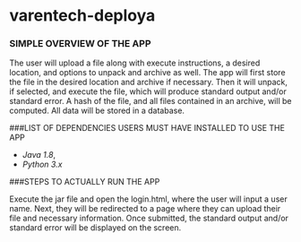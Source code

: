 # varentech-deploya
### SIMPLE OVERVIEW OF THE APP

  The user will upload a file along with execute instructions, a desired location, and options to unpack and archive as well. The app will first store the file in the desired location and archive if necessary. Then it will unpack, if selected, and execute the file, which will produce standard output and/or standard error. A hash of the file, and all files contained in an archive, will be computed. All data will be stored in a database. 

###LIST OF DEPENDENCIES USERS MUST HAVE INSTALLED TO USE THE APP
 
  - *Java 1.8*,
  - *Python 3.x*

###STEPS TO ACTUALLY RUN THE APP
  
  Execute the jar file and open the login.html, where the user will input a user name. Next, they will be redirected to a page where they can upload their file and necessary information. Once submitted, the standard output and/or standard error will be displayed on the screen.
